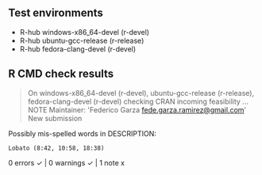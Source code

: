 ## Test environments
- R-hub windows-x86_64-devel (r-devel)
- R-hub ubuntu-gcc-release (r-release)
- R-hub fedora-clang-devel (r-devel)

## R CMD check results
> On windows-x86_64-devel (r-devel), ubuntu-gcc-release (r-release), fedora-clang-devel (r-devel)
  checking CRAN incoming feasibility ... NOTE
  Maintainer: 'Federico Garza <fede.garza.ramirez@gmail.com>'
  New submission
  
  Possibly mis-spelled words in DESCRIPTION:
  
    Lobato (8:42, 10:58, 18:38)

0 errors ✓ | 0 warnings ✓ | 1 note x
